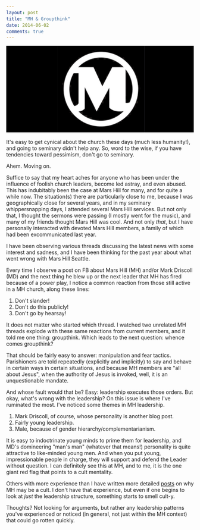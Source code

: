 ```yaml
---
layout: post
title: "MH & Groupthink"
date: 2014-06-02
comments: true
---
```


![](/img/MH.jpg)

It's easy to get cynical about the church these days (much less humanity!), and going to seminary didn't help any. So, word to the wise, if you have tendencies toward pessimism, don't go to seminary.

Ahem. Moving on.

Suffice to say that my heart aches for anyone who has been under the influence of foolish church leaders, become led astray, and even abused. This has indubitably been the case at Mars Hill for many, and for quite a while now. The situation(s) there are particularly close to me, because I was geographically close for several years, and in my seminary whippersnapping days, I attended several Mars Hill services. But not only that, I thought the sermons were passing (I mostly went for the music), and many of my friends thought Mars Hill was cool. And not only _that_, but I have personally interacted with devoted Mars Hill members, a family of which had been excommunicated last year.

I have been observing various threads discussing the latest news with some interest and sadness, and I have been thinking for the past year about what went wrong with Mars Hill Seattle.

Every time I observe a post on FB about Mars Hill (MH) and/or Mark Driscoll (MD) and the next thing he blew up or the next leader that MH has fired because of a power play, I notice a common reaction from those still active in a MH church, along these lines:

1. Don't slander!
2. Don't do this publicly!
3. Don't go by hearsay!

It does not matter who started which thread. I watched two unrelated MH threads explode with these same reactions from current members, and it told me one thing: groupthink. Which leads to the next question: whence comes groupthink?

That should be fairly easy to answer: manipulation and fear tactics. Parishioners are told repeatedly (explicitly and implicitly) to say and behave in certain ways in certain situations, and because MH members are "all about Jesus", when the authority of Jesus is invoked, well, it is an unquestionable mandate.

And whose fault would that be? Easy: leadership executes those orders. But okay, what's wrong with the leadership? On this issue is where I've ruminated the most. I've noticed some themes in MH leadership.

1. Mark Driscoll, of course, whose personality is another blog post.
2. Fairly young leadership.
3. Male, because of gender hierarchy/complementarianism.

It is easy to indoctrinate young minds to prime them for leadership, and MD's domineering "man's man" (whatever that means!) personality is quite attractive to like-minded young men. And when you put young, impressionable people in charge, they will support and defend the Leader without question. I can definitely see this at MH, and to me, it is the one giant red flag that points to a cult mentality.

Others with more experience than I have written more detailed [posts](http://www.elizabethesther.com/2014/03/is-marshill-church-a-cult.html) on why MH may be a cult. I don't have that experience, but even if one begins to look at _just_ the leadership structure, something starts to smell cult-y.

Thoughts? Not looking for arguments, but rather any leadership patterns you've experienced or noticed (in general, not just within the MH context) that could go rotten quickly.
